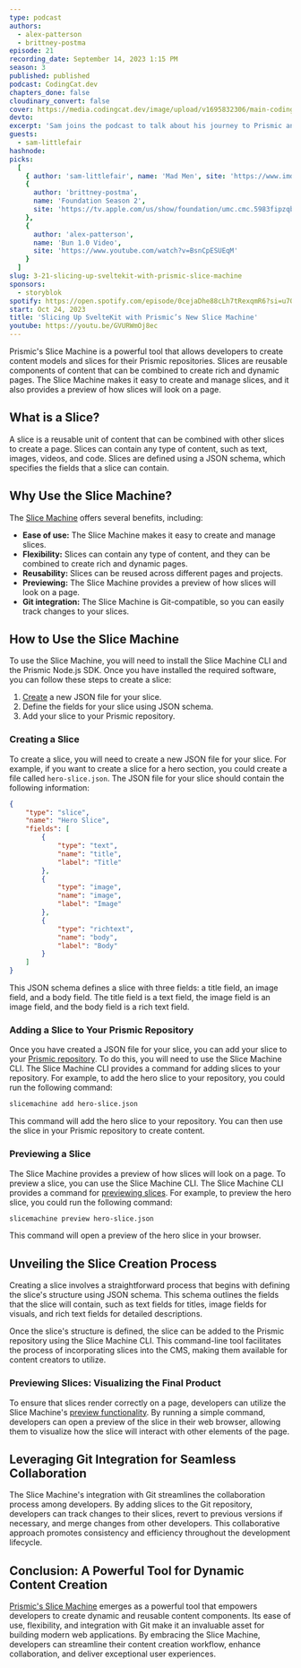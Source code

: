 ```yaml
---
type: podcast
authors:
  - alex-patterson
  - brittney-postma
episode: 21
recording_date: September 14, 2023 1:15 PM
season: 3
published: published
podcast: CodingCat.dev
chapters_done: false
cloudinary_convert: false
cover: https://media.codingcat.dev/image/upload/v1695832306/main-codingcatdev-photo/3.21-slicemachine.png
devto:
excerpt: 'Sam joins the podcast to talk about his journey to Prismic and to give an in depth look at Slice Machine.'
guests:
  - sam-littlefair
hashnode:
picks:
  [
    { author: 'sam-littlefair', name: 'Mad Men', site: 'https://www.imdb.com/title/tt0804503/' },
    {
      author: 'brittney-postma',
      name: 'Foundation Season 2',
      site: 'https://tv.apple.com/us/show/foundation/umc.cmc.5983fipzqbicvrve6jdfep4x3'
    },
    {
      author: 'alex-patterson',
      name: 'Bun 1.0 Video',
      site: 'https://www.youtube.com/watch?v=BsnCpESUEqM'
    }
  ]
slug: 3-21-slicing-up-sveltekit-with-prismic-slice-machine
sponsors:
  - storyblok
spotify: https://open.spotify.com/episode/0cejaDhe88cLh7tRexqmR6?si=u7Qs8qlhR5alMcRVI8CMiQ
start: Oct 24, 2023
title: 'Slicing Up SvelteKit with Prismic’s New Slice Machine'
youtube: https://youtu.be/GVURWmOj8ec
---
```


Prismic's Slice Machine is a powerful tool that allows developers to create content models and slices for their Prismic repositories. Slices are reusable components of content that can be combined to create rich and dynamic pages. The Slice Machine makes it easy to create and manage slices, and it also provides a preview of how slices will look on a page.

## What is a Slice?

A slice is a reusable unit of content that can be combined with other slices to create a page. Slices can contain any type of content, such as text, images, videos, and code. Slices are defined using a JSON schema, which specifies the fields that a slice can contain.

## Why Use the Slice Machine?

The [Slice Machine](https://prismic.io/docs/slice-machine) offers several benefits, including:

- **Ease of use:** The Slice Machine makes it easy to create and manage slices.
- **Flexibility:** Slices can contain any type of content, and they can be combined to create rich and dynamic pages.
- **Reusability:** Slices can be reused across different pages and projects.
- **Previewing:** The Slice Machine provides a preview of how slices will look on a page.
- **Git integration:** The Slice Machine is Git-compatible, so you can easily track changes to your slices.

## How to Use the Slice Machine

To use the Slice Machine, you will need to install the Slice Machine CLI and the Prismic Node.js SDK. Once you have installed the required software, you can follow these steps to create a slice:

1. [Create](https://prismic.io/docs/slice-machine#creating) a new JSON file for your slice.
2. Define the fields for your slice using JSON schema.
3. Add your slice to your Prismic repository.

### Creating a Slice

To create a slice, you will need to create a new JSON file for your slice. For example, if you want to create a slice for a hero section, you could create a file called `hero-slice.json`. The JSON file for your slice should contain the following information:

```json
{
	"type": "slice",
	"name": "Hero Slice",
	"fields": [
		{
			"type": "text",
			"name": "title",
			"label": "Title"
		},
		{
			"type": "image",
			"name": "image",
			"label": "Image"
		},
		{
			"type": "richtext",
			"name": "body",
			"label": "Body"
		}
	]
}
```

This JSON schema defines a slice with three fields: a title field, an image field, and a body field. The title field is a text field, the image field is an image field, and the body field is a rich text field.

### Adding a Slice to Your Prismic Repository

Once you have created a JSON file for your slice, you can add your slice to your [Prismic repository](https://prismic.io/docs/slice-machine#pushing-changes). To do this, you will need to use the Slice Machine CLI. The Slice Machine CLI provides a command for adding slices to your repository. For example, to add the hero slice to your repository, you could run the following command:

```sh
slicemachine add hero-slice.json
```

This command will add the hero slice to your repository. You can then use the slice in your Prismic repository to create content.

### Previewing a Slice

The Slice Machine provides a preview of how slices will look on a page. To preview a slice, you can use the Slice Machine CLI. The Slice Machine CLI provides a command for [previewing slices](https://prismic.io/docs/slice-machine#simulate-slices). For example, to preview the hero slice, you could run the following command:

```sh
slicemachine preview hero-slice.json
```

This command will open a preview of the hero slice in your browser.

## Unveiling the Slice Creation Process

Creating a slice involves a straightforward process that begins with defining the slice's structure using JSON schema. This schema outlines the fields that the slice will contain, such as text fields for titles, image fields for visuals, and rich text fields for detailed descriptions.

Once the slice's structure is defined, the slice can be added to the Prismic repository using the Slice Machine CLI. This command-line tool facilitates the process of incorporating slices into the CMS, making them available for content creators to utilize.

### Previewing Slices: Visualizing the Final Product

To ensure that slices render correctly on a page, developers can utilize the Slice Machine's [preview functionality](https://prismic.io/docs/slice-machine#simulate-slices). By running a simple command, developers can open a preview of the slice in their web browser, allowing them to visualize how the slice will interact with other elements of the page.

## Leveraging Git Integration for Seamless Collaboration

The Slice Machine's integration with Git streamlines the collaboration process among developers. By adding slices to the Git repository, developers can track changes to their slices, revert to previous versions if necessary, and merge changes from other developers. This collaborative approach promotes consistency and efficiency throughout the development lifecycle.

## Conclusion: A Powerful Tool for Dynamic Content Creation

[Prismic's Slice Machine](https://prismic.io/slice-machine) emerges as a powerful tool that empowers developers to create dynamic and reusable content components. Its ease of use, flexibility, and integration with Git make it an invaluable asset for building modern web applications. By embracing the Slice Machine, developers can streamline their content creation workflow, enhance collaboration, and deliver exceptional user experiences.

